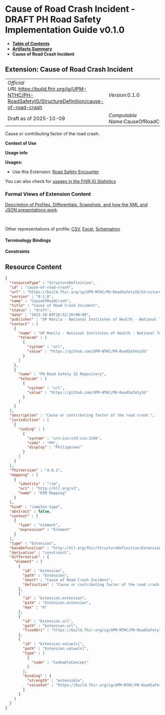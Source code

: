 # Cause of Road Crash Incident - DRAFT PH Road Safety Implementation Guide v0.1.0

* [**Table of Contents**](toc.md)
* [**Artifacts Summary**](artifacts.md)
* **Cause of Road Crash Incident**

## Extension: Cause of Road Crash Incident 

| | |
| :--- | :--- |
| *Official URL*:https://build.fhir.org/ig/UPM-NTHC/PH-RoadSafetyIG/StructureDefinition/cause-of-road-crash | *Version*:0.1.0 |
| Draft as of 2025-10-09 | *Computable Name*:CauseOfRoadCrash |

Cause or contributing factor of the road crash.

**Context of Use**

**Usage info**

**Usages:**

* Use this Extension: [Road Safety Encounter](StructureDefinition-RS-Encounter.md)

You can also check for [usages in the FHIR IG Statistics](https://packages2.fhir.org/xig/example.fhir.ph.roadsafety|current/StructureDefinition/cause-of-road-crash)

### Formal Views of Extension Content

 [Description of Profiles, Differentials, Snapshots, and how the XML and JSON presentations work](http://build.fhir.org/ig/FHIR/ig-guidance/readingIgs.html#structure-definitions). 

 

Other representations of profile: [CSV](StructureDefinition-cause-of-road-crash.csv), [Excel](StructureDefinition-cause-of-road-crash.xlsx), [Schematron](StructureDefinition-cause-of-road-crash.sch) 

#### Terminology Bindings

#### Constraints



## Resource Content

```json
{
  "resourceType" : "StructureDefinition",
  "id" : "cause-of-road-crash",
  "url" : "https://build.fhir.org/ig/UPM-NTHC/PH-RoadSafetyIG/StructureDefinition/cause-of-road-crash",
  "version" : "0.1.0",
  "name" : "CauseOfRoadCrash",
  "title" : "Cause of Road Crash Incident",
  "status" : "draft",
  "date" : "2025-10-09T18:52:26+00:00",
  "publisher" : "UP Manila - National Institutes of Health - National Telehealth Center",
  "contact" : [
    {
      "name" : "UP Manila - National Institutes of Health - National Telehealth Center",
      "telecom" : [
        {
          "system" : "url",
          "value" : "https://github.com/UPM-NTHC/PH-RoadSafetyIG"
        }
      ]
    },
    {
      "name" : "PH Road Safety IG Repository",
      "telecom" : [
        {
          "system" : "url",
          "value" : "https://github.com/UPM-NTHC/PH-RoadSafetyIG"
        }
      ]
    }
  ],
  "description" : "Cause or contributing factor of the road crash.",
  "jurisdiction" : [
    {
      "coding" : [
        {
          "system" : "urn:iso:std:iso:3166",
          "code" : "PH",
          "display" : "Philippines"
        }
      ]
    }
  ],
  "fhirVersion" : "4.0.1",
  "mapping" : [
    {
      "identity" : "rim",
      "uri" : "http://hl7.org/v3",
      "name" : "RIM Mapping"
    }
  ],
  "kind" : "complex-type",
  "abstract" : false,
  "context" : [
    {
      "type" : "element",
      "expression" : "Element"
    }
  ],
  "type" : "Extension",
  "baseDefinition" : "http://hl7.org/fhir/StructureDefinition/Extension",
  "derivation" : "constraint",
  "differential" : {
    "element" : [
      {
        "id" : "Extension",
        "path" : "Extension",
        "short" : "Cause of Road Crash Incident",
        "definition" : "Cause or contributing factor of the road crash."
      },
      {
        "id" : "Extension.extension",
        "path" : "Extension.extension",
        "max" : "0"
      },
      {
        "id" : "Extension.url",
        "path" : "Extension.url",
        "fixedUri" : "https://build.fhir.org/ig/UPM-NTHC/PH-RoadSafetyIG/StructureDefinition/cause-of-road-crash"
      },
      {
        "id" : "Extension.value[x]",
        "path" : "Extension.value[x]",
        "type" : [
          {
            "code" : "CodeableConcept"
          }
        ],
        "binding" : {
          "strength" : "extensible",
          "valueSet" : "https://build.fhir.org/ig/UPM-NTHC/PH-RoadSafetyIG/ValueSet/cause-of-crash-vs"
        }
      }
    ]
  }
}

```
